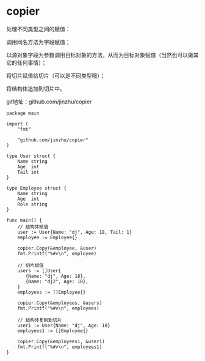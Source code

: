 # copier

处理不同类型之间的赋值：

调用同名方法为字段赋值；

以源对象字段为参数调用目标对象的方法，从而为目标对象赋值（当然也可以做其它的任何事情）；

将切片赋值给切片（可以是不同类型哦）；

将结构体追加到切片中。

git地址：github.com/jinzhu/copier

    package main

    import (
        "fmt"

        "github.com/jinzhu/copier"
    )
    
    type User struct {
        Name string
        Age  int
        Tail int
    }
    
    type Employee struct {
        Name string
        Age  int
        Role string
    }
    
    func main() {
        // 结构体赋值
        user := User{Name: "dj", Age: 18, Tail: 1}
        employee := Employee{}
    
        copier.Copy(&employee, &user)
        fmt.Printf("%#v\n", employee)
    
        // 切片赋值
        users := []User{
           {Name: "dj", Age: 18},
           {Name: "dj2", Age: 18},
        }
        employees := []Employee{}
    
        copier.Copy(&employees, &users)
        fmt.Printf("%#v\n", employees)
    
        // 结构体复制到切片
        user1 := User{Name: "dj", Age: 18}
        employees1 := []Employee{}
    
        copier.Copy(&employees1, &user1)
        fmt.Printf("%#v\n", employees1)
    }
